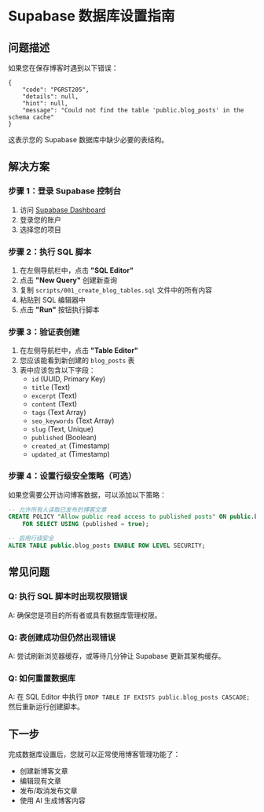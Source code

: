# Supabase 数据库设置指南

## 问题描述

如果您在保存博客时遇到以下错误：
```
{
    "code": "PGRST205",
    "details": null,
    "hint": null,
    "message": "Could not find the table 'public.blog_posts' in the schema cache"
}
```

这表示您的 Supabase 数据库中缺少必要的表结构。

## 解决方案

### 步骤 1：登录 Supabase 控制台

1. 访问 [Supabase Dashboard](https://supabase.com/dashboard)
2. 登录您的账户
3. 选择您的项目

### 步骤 2：执行 SQL 脚本

1. 在左侧导航栏中，点击 **"SQL Editor"**
2. 点击 **"New Query"** 创建新查询
3. 复制 `scripts/001_create_blog_tables.sql` 文件中的所有内容
4. 粘贴到 SQL 编辑器中
5. 点击 **"Run"** 按钮执行脚本

### 步骤 3：验证表创建

1. 在左侧导航栏中，点击 **"Table Editor"**
2. 您应该能看到新创建的 `blog_posts` 表
3. 表中应该包含以下字段：
   - `id` (UUID, Primary Key)
   - `title` (Text)
   - `excerpt` (Text)
   - `content` (Text)
   - `tags` (Text Array)
   - `seo_keywords` (Text Array)
   - `slug` (Text, Unique)
   - `published` (Boolean)
   - `created_at` (Timestamp)
   - `updated_at` (Timestamp)

### 步骤 4：设置行级安全策略（可选）

如果您需要公开访问博客数据，可以添加以下策略：

```sql
-- 允许所有人读取已发布的博客文章
CREATE POLICY "Allow public read access to published posts" ON public.blog_posts
    FOR SELECT USING (published = true);

-- 启用行级安全
ALTER TABLE public.blog_posts ENABLE ROW LEVEL SECURITY;
```

## 常见问题

### Q: 执行 SQL 脚本时出现权限错误
A: 确保您是项目的所有者或具有数据库管理权限。

### Q: 表创建成功但仍然出现错误
A: 尝试刷新浏览器缓存，或等待几分钟让 Supabase 更新其架构缓存。

### Q: 如何重置数据库
A: 在 SQL Editor 中执行 `DROP TABLE IF EXISTS public.blog_posts CASCADE;` 然后重新运行创建脚本。

## 下一步

完成数据库设置后，您就可以正常使用博客管理功能了：
- 创建新博客文章
- 编辑现有文章
- 发布/取消发布文章
- 使用 AI 生成博客内容
